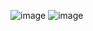 ![image](https://user-images.githubusercontent.com/79446188/201320694-0d00cac2-b29e-4635-a52e-d8fd08e84aa9.png)
![image](https://user-images.githubusercontent.com/79446188/201322886-f1593202-a959-4a63-a144-ea62266c937a.png)

